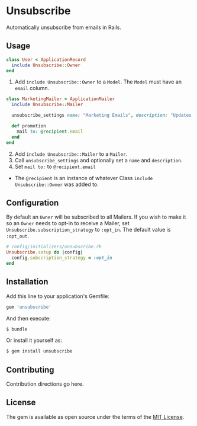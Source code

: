 # Unsubscribe

Automatically unsubscribe from emails in Rails. 

## Usage

```ruby
class User < ApplicationRecord
  include Unsubscribe::Owner
end
```

1. Add `include Unsubscribe::Owner` to a `Model`. The `Model` must have an `email` column.

```ruby
class MarketingMailer < ApplicationMailer  
  include Unsubscribe::Mailer

  unsubscribe_settings name: "Marketing Emails", description: "Updates on promotions and sales."

  def promotion
    mail to: @recipient.email
  end  
end
```
 
2. Add `include Unsubscribe::Mailer` to a `Mailer`.
3. Call `unsubscribe_settings` and optionally set a `name` and `description`.
4. Set `mail to:` to `@recipient.email`
  - The `@recipient` is an instance of whatever Class `include Unsubscribe::Owner` was added to.

## Configuration

By default an `Owner` will be subscribed to all Mailers. If you wish to make it so an `Owner` needs to opt-in to receive a Mailer, set `Unsubscribe.subscription_strategy` to `:opt_in`. The default value is `:opt_out`.

```ruby
# config/initializers/unsubscribe.rb
Unsubscribe.setup do |config|
  config.subscription_strategy = :opt_in
end
```

## Installation

Add this line to your application's Gemfile:

```ruby
gem 'unsubscribe'
```

And then execute:
```bash
$ bundle
```

Or install it yourself as:
```bash
$ gem install unsubscribe
```

## Contributing

Contribution directions go here.

## License

The gem is available as open source under the terms of the [MIT License](https://opensource.org/licenses/MIT).